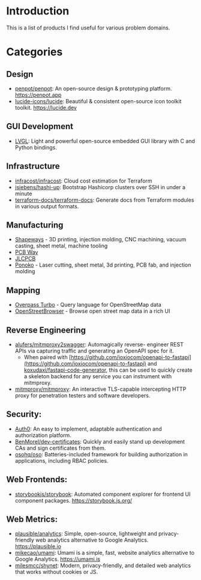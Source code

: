 # Introduction

This is a list of products I find useful for various problem domains.

# Categories

## Design

- [penpot/penpot](https://github.com/penpot/penpot): An open-source design & prototyping platform.
  https://penpot.app
- [lucide-icons/lucide](https://github.com/lucide-icons/lucide): Beautiful & consistent open-source
  icon toolkit toolkit. https://lucide.dev

## GUI Development

- [LVGL](https://lvgl.io): Light and powerful open-source embedded GUI library with C and Python
  bindings.

## Infrastructure

- [infracost/infracost](https://github.com/infracost/infracost): Cloud cost estimation for Terraform
- [jsiebens/hashi-up](https://github.com/jsiebens/hashi-up): Bootstrap Hashicorp clusters over SSH
  in under a minute
- [terraform-docs/terraform-docs](https://github.com/terraform-docs/terraform-docs): Generate docs
  from Terraform modules in various output formats.

## Manufacturing

- [Shapeways](https://shapeways.com) - 3D printing, injection molding, CNC machining, vacuum
  casting, sheet metal, machine tooling
- [PCB Way](https://pcbway.com)
- [JLCPCB](https://jlcpcb.com)
- [Ponoko](https://ponoko.com) - Laser cutting, sheet metal, 3d printing, PCB fab, and
  injection molding

## Mapping

- [Overpass Turbo](https://overpass-turbo.eu) - Query language for OpenStreetMap data
- [OpenStreetBrowser](https://www.openstreetbrowser.org) - Browse open street map data in a rich UI

## Reverse Engineering
- [alufers/mitmproxy2swagger](https://github.com/alufers/mitmproxy2swagger):  Automagically reverse-
  engineer REST APIs via capturing traffic and generating an OpenAPI spec for it.
    - When paired with [https://github.com/ioxiocom/openapi-to-fastapi](https://github.com/ioxiocom/openapi-to-fastapi)
      and [koxudaxi/fastapi-code-generator](https://github.com/koxudaxi/fastapi-code-generator),
      this can be used to quickly create a skeleton backend for any service you can instrument with
      mitmproxy.
- [mitmproxy/mitmproxy](https://github.com/mitmproxy/mitmproxy): An interactive TLS-capable
  intercepting HTTP proxy for penetration testers and software developers.

## Security:

- [Auth0](https://github.com/auth0): An easy to implement, adaptable authentication and
  authorization platform.
- [BenMorel/dev-certificates](https://github.com/BenMorel/dev-certificates): Quickly and easily
  stand up development CAs and sign certificates from them.
- [osohq/oso](https://github.com/osohq/oso): Batteries-included framework for building authorization
  in applications, including RBAC policies.

## Web Frontends:

- [storybookjs/storybook](https://github.com/storybookjs/storybook): Automated component explorer
  for frontend UI component packages. https://storybook.js.org/

## Web Metrics:

- [plausible/analytics](https://github.com/plausible/analytics): Simple, open-source, lightweight
  and privacy-friendly web analytics alternative to Google Analytics. https://plausible.io
- [mikecao/umami](https://github.com/mikecao/umami): Umami is a simple, fast, website analytics
  alternative to Google Analytics. https://umami.is
- [milesmcc/shynet](https://github.com/milesmcc/shynet): Modern, privacy-friendly, and detailed web
  analytics that works without cookies or JS.
